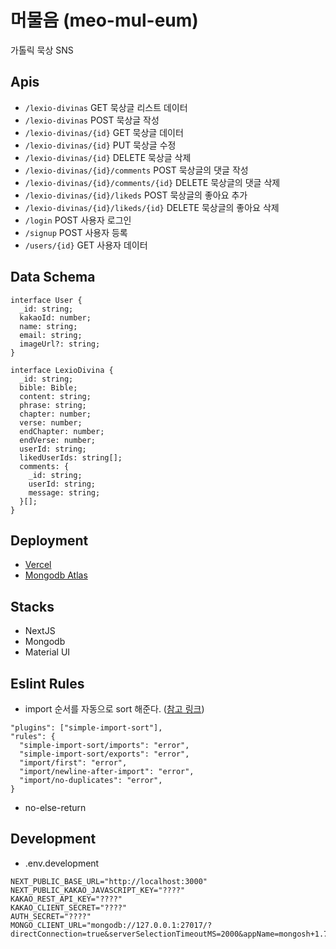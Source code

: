 # 머물음 (meo-mul-eum)

가톨릭 묵상 SNS

## Apis

- `/lexio-divinas` GET 묵상글 리스트 데이터
- `/lexio-divinas` POST 묵상글 작성
- `/lexio-divinas/{id}` GET 묵상글 데이터
- `/lexio-divinas/{id}` PUT 묵상글 수정
- `/lexio-divinas/{id}` DELETE 묵상글 삭제
- `/lexio-divinas/{id}/comments` POST 묵상글의 댓글 작성
- `/lexio-divinas/{id}/comments/{id}` DELETE 묵상글의 댓글 삭제
- `/lexio-divinas/{id}/likeds` POST 묵상글의 좋아요 추가
- `/lexio-divinas/{id}/likeds/{id}` DELETE 묵상글의 좋아요 삭제
- `/login` POST 사용자 로그인
- `/signup` POST 사용자 등록
- `/users/{id}` GET 사용자 데이터

## Data Schema

```
interface User {
  _id: string;
  kakaoId: number;
  name: string;
  email: string;
  imageUrl?: string;
}
```

```
interface LexioDivina {
  _id: string;
  bible: Bible;
  content: string;
  phrase: string;
  chapter: number;
  verse: number;
  endChapter: number;
  endVerse: number;
  userId: string;
  likedUserIds: string[];
  comments: {
    _id: string;
    userId: string;
    message: string;
  }[];
}
```

## Deployment

- [Vercel](https://vercel.com/socratone/mmm)
- [Mongodb Atlas](https://cloud.mongodb.com/v2/63e7a20d3a6c87733d5ab363#/clusters)

## Stacks

- NextJS
- Mongodb
- Material UI

## Eslint Rules

- import 순서를 자동으로 sort 해준다. ([참고 링크](https://github.com/lydell/eslint-plugin-simple-import-sort))

```
"plugins": ["simple-import-sort"],
"rules": {
  "simple-import-sort/imports": "error",
  "simple-import-sort/exports": "error",
  "import/first": "error",
  "import/newline-after-import": "error",
  "import/no-duplicates": "error",
}
```

- no-else-return

## Development

- .env.development

```
NEXT_PUBLIC_BASE_URL="http://localhost:3000"
NEXT_PUBLIC_KAKAO_JAVASCRIPT_KEY="????"
KAKAO_REST_API_KEY="????"
KAKAO_CLIENT_SECRET="????"
AUTH_SECRET="????"
MONGO_CLIENT_URL="mongodb://127.0.0.1:27017/?directConnection=true&serverSelectionTimeoutMS=2000&appName=mongosh+1.7.0"
```

